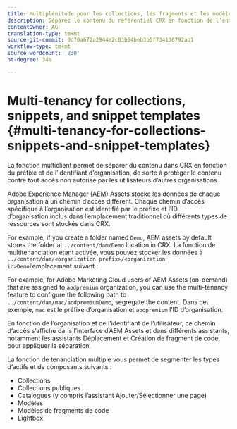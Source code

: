 ```yaml
---
title: Multiplénitude pour les collections, les fragments et les modèles de fragments de code
description: Séparez le contenu du référentiel CRX en fonction de l’entreprise cliente afin d’empêcher tout accès non autorisé.
contentOwner: AG
translation-type: tm+mt
source-git-commit: 0d70a672a2944e2c03b54beb3b5f734136792ab1
workflow-type: tm+mt
source-wordcount: '230'
ht-degree: 34%

---
```



# Multi-tenancy for collections, snippets, and snippet templates {#multi-tenancy-for-collections-snippets-and-snippet-templates}

La fonction multiclient permet de séparer du contenu dans CRX en fonction du préfixe et de l’identifiant d’organisation, de sorte à protéger le contenu contre tout accès non autorisé par les utilisateurs d’autres organisations.

Adobe Experience Manager (AEM) Assets stocke les données de chaque organisation à un chemin d’accès différent. Chaque chemin d’accès spécifique à l’organisation est identifié par le préfixe et l’ID d’organisation.inclus dans l’emplacement traditionnel où différents types de ressources sont stockés dans CRX.

For example, if you create a folder named `Demo`, AEM assets by default stores the folder at `../content/dam/Demo` location in CRX. La fonction de multitenanciation étant activée, vous pouvez stocker les données à `../content/dam/<organization prefix>/<organization id>Demo`l’emplacement suivant :

For example, for Adobe Marketing Cloud users of AEM Assets (on-demand) that are assigned to `aodpremium` organization, you can use the multi-tenancy feature to configure the following path to `../content/dam/mac/aodpremiumDemo`, segregate the content. Dans cet exemple, `mac` est le préfixe d’organisation et `aodpremium` l’ID d’organisation.

En fonction de l’organisation et de l’identifiant de l’utilisateur, ce chemin d’accès s’affiche dans l’interface d’AEM Assets et dans différents assistants, notamment les assistants Déplacement et Création de fragment de code, pour appliquer la séparation.

La fonction de tenanciation multiple vous permet de segmenter les types d’actifs et de composants suivants :

* Collections
* Collections publiques
* Catalogues (y compris l’assistant Ajouter/Sélectionner une page)
* Modèles
* Modèles de fragments de code
* Lightbox
